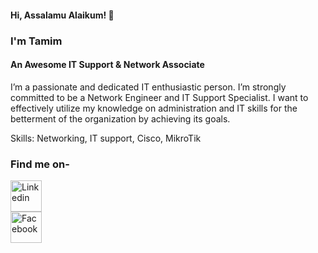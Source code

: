 #### Hi, Assalamu Alaikum! 👋 
### I'm Tamim
#### An Awesome IT Support & Network Associate

I’m a passionate and dedicated IT enthusiastic person. I’m strongly committed to be a Network Engineer and IT Support Specialist. I want to effectively utilize my knowledge on administration and IT skills for the betterment of the organization by achieving its goals. 

Skills: Networking, IT support, Cisco, MikroTik

### Find me on- 
[<img src='https://cdn-icons-png.flaticon.com/512/174/174857.png' alt='Linkedin' height='50'>](https://www.linkedin.com/in/asmtamim/)  
[<img src='https://image.similarpng.com/very-thumbnail/2020/04/Popular-facebook-Logo-png.png' alt='Facebook' height='50'>](https://www.facebook.com/tamiim19/)
